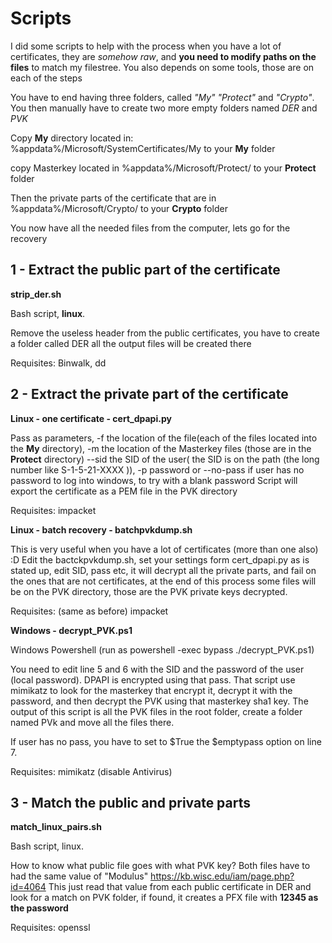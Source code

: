 # Scripts

I did some scripts to help with the process when you have a lot of certificates, 
they are *somehow raw*, and **you need to modify paths on the files** to match my filestree.
You also depends on some tools, those are on each of the steps


You have to end having three folders, called *"My" "Protect"* and *"Crypto"*. You then manually have to create two more empty folders named *DER* and *PVK*

Copy **My** directory located in:
%appdata%/Microsoft/SystemCertificates/My
to your **My** folder

copy Masterkey located in
%appdata%/Microsoft/Protect/
to your **Protect** folder

Then the private parts of the certificate that are in
%appdata%/Microsoft/Crypto/
to your **Crypto** folder

You now have all the needed files from the computer, lets go for the recovery

## 1 - Extract the public part of the certificate
  **strip_der.sh**

Bash script, **linux**.

Remove the useless header from the public certificates, you have to create a folder called
DER all the output files will be created there

Requisites: Binwalk, dd

## 2 - Extract the private part of the certificate

  **Linux - one certificate - cert_dpapi.py**
  
Pass as parameters, -f the location of the file(each of the files located into the **My** directory), -m the location of the Masterkey files (those are in the **Protect** directory) --sid the SID of the user( the SID is on the path (the long number like S-1-5-21-XXXX )), -p password or --no-pass if user has no password to log into windows, to try with a blank password
Script will export the certificate as a PEM file in the PVK directory

Requisites: impacket

  **Linux - batch recovery - batchpvkdump.sh**
  
  This is very useful when you have a lot of certificates (more than one also) :D
  Edit the bactckpvkdump.sh, set your settings form cert_dpapi.py as is stated up, edit SID, pass etc, it will decrypt all the private parts, and fail 
  on the ones that are not certificates, at the end of this process some files will be on the PVK directory, those are the PVK private keys decrypted.
  
  Requisites: (same as before) impacket
  
  **Windows - decrypt_PVK.ps1**

Windows Powershell (run as powershell -exec bypass ./decrypt_PVK.ps1)

You need to edit line 5 and 6 with the SID and the password 
of the user (local password). DPAPI is encrypted using that pass.
That script use mimikatz to look for the masterkey that encrypt it, decrypt it with the password,
and then decrypt the PVK using that masterkey sha1 key.
The output of this script is all the PVK files in the root folder, create a folder named PVk and move all the files there.

If user has no pass, you have to set to $True the $emptypass option on line 7.

Requisites: mimikatz (disable Antivirus)

## 3 - Match the public and private parts
  **match_linux_pairs.sh**

Bash script, linux.

How to know what public file goes with what PVK key? Both files have to had the same value
of "Modulus"
https://kb.wisc.edu/iam/page.php?id=4064
This just read that value from each public certificate in DER and look for a match on PVK folder, if found,
it creates a PFX file with **12345 as the password**

Requisites: openssl
